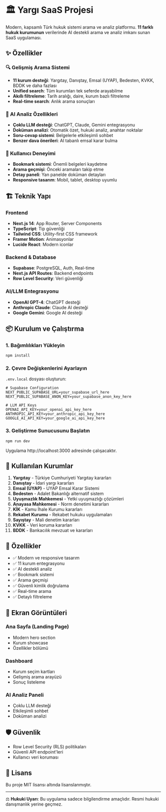 # 🏛️ Yargı SaaS Projesi

Modern, kapsamlı Türk hukuk sistemi arama ve analiz platformu. **11 farklı hukuk kurumunun** verilerinde AI destekli arama ve analiz imkanı sunan SaaS uygulaması.

## ✨ Özellikler

### 🔍 Gelişmiş Arama Sistemi
- **11 kurum desteği**: Yargıtay, Danıştay, Emsal (UYAP), Bedesten, KVKK, BDDK ve daha fazlası
- **Unified search**: Tüm kurumları tek seferde arayabilme
- **Akıllı filtreleme**: Tarih aralığı, daire, kurum bazlı filtreleme
- **Real-time search**: Anlık arama sonuçları

### 🤖 AI Analiz Özellikleri
- **Çoklu LLM desteği**: ChatGPT, Claude, Gemini entegrasyonu
- **Doküman analizi**: Otomatik özet, hukuki analiz, anahtar noktalar
- **Soru-cevap sistemi**: Belgelerle etkileşimli sohbet
- **Benzer dava önerileri**: AI tabanlı emsal karar bulma

### 💾 Kullanıcı Deneyimi
- **Bookmark sistemi**: Önemli belgeleri kaydetme
- **Arama geçmişi**: Önceki aramaları takip etme
- **Detay paneli**: Yan panelde doküman detayları
- **Responsive tasarım**: Mobil, tablet, desktop uyumlu

## 🏗️ Teknik Yapı

### Frontend
- **Next.js 14**: App Router, Server Components
- **TypeScript**: Tip güvenliği
- **Tailwind CSS**: Utility-first CSS framework
- **Framer Motion**: Animasyonlar
- **Lucide React**: Modern iconlar

### Backend & Database
- **Supabase**: PostgreSQL, Auth, Real-time
- **Next.js API Routes**: Backend endpoints
- **Row Level Security**: Veri güvenliği

### AI/LLM Entegrasyonu
- **OpenAI GPT-4**: ChatGPT desteği
- **Anthropic Claude**: Claude AI desteği
- **Google Gemini**: Google AI desteği

## 📦 Kurulum ve Çalıştırma

### 1. Bağımlılıkları Yükleyin
```bash
npm install
```

### 2. Çevre Değişkenlerini Ayarlayın
`.env.local` dosyası oluşturun:

```env
# Supabase Configuration
NEXT_PUBLIC_SUPABASE_URL=your_supabase_url_here
NEXT_PUBLIC_SUPABASE_ANON_KEY=your_supabase_anon_key_here

# LLM API Keys
OPENAI_API_KEY=your_openai_api_key_here
ANTHROPIC_API_KEY=your_anthropic_api_key_here
GOOGLE_AI_API_KEY=your_google_ai_api_key_here
```

### 3. Geliştirme Sunucusunu Başlatın
```bash
npm run dev
```

Uygulama http://localhost:3000 adresinde çalışacaktır.

## 🎯 Kullanılan Kurumlar

1. **Yargıtay** - Türkiye Cumhuriyeti Yargıtay kararları
2. **Danıştay** - İdari yargı kararları
3. **Emsal (UYAP)** - UYAP Emsal Karar Sistemi
4. **Bedesten** - Adalet Bakanlığı alternatif sistem
5. **Uyuşmazlık Mahkemesi** - Yetki uyuşmazlığı çözümleri
6. **Anayasa Mahkemesi** - Norm denetimi kararları
7. **KİK** - Kamu İhale Kurumu kararları
8. **Rekabet Kurumu** - Rekabet hukuku uygulamaları
9. **Sayıştay** - Mali denetim kararları
10. **KVKK** - Veri koruma kararları
11. **BDDK** - Bankacılık mevzuat ve kararları

## 🚀 Özellikler

- ✅ Modern ve responsive tasarım
- ✅ 11 kurum entegrasyonu
- ✅ AI destekli analiz
- ✅ Bookmark sistemi
- ✅ Arama geçmişi
- ✅ Güvenli kimlik doğrulama
- ✅ Real-time arama
- ✅ Detaylı filtreleme

## 📱 Ekran Görüntüleri

### Ana Sayfa (Landing Page)
- Modern hero section
- Kurum showcase
- Özellikler bölümü

### Dashboard
- Kurum seçim kartları
- Gelişmiş arama arayüzü
- Sonuç listeleme

### AI Analiz Paneli
- Çoklu LLM desteği
- Etkileşimli sohbet
- Doküman analizi

## 🛡️ Güvenlik

- Row Level Security (RLS) politikaları
- Güvenli API endpoint'leri
- Kullanıcı veri koruması

## 📄 Lisans

Bu proje MIT lisansı altında lisanslanmıştır.

---

⚖️ **Hukuki Uyarı**: Bu uygulama sadece bilgilendirme amaçlıdır. Resmi hukuki danışmanlık yerine geçmez.